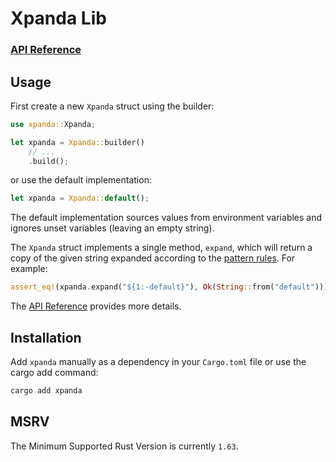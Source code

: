 # Xpanda Lib

### [API Reference](https://aesy.github.io/xpanda/xpanda)

## Usage

First create a new `Xpanda` struct using the builder: 

```rust
use xpanda::Xpanda;

let xpanda = Xpanda::builder()
    // ...
    .build();
```

or use the default implementation:

```rust
let xpanda = Xpanda::default();
```

The default implementation sources values from environment variables and ignores unset variables (leaving an 
empty string).

The `Xpanda` struct implements a single method, `expand`, which will return a copy of the given string expanded 
according to the [pattern rules](../docs/PATTERNS.md). For example:

```rust
assert_eq!(xpanda.expand("${1:-default}"), Ok(String::from("default")));
```

The [API Reference](https://aesy.github.io/xpanda/xpanda) provides more details.

## Installation

Add `xpanda` manually as a dependency in your `Cargo.toml` file or use the cargo add command: 

```sh
cargo add xpanda
```

## MSRV

The Minimum Supported Rust Version is currently `1.63`.
